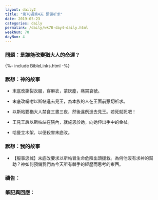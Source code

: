 ```yaml
---
layout: daily2
title: "第70週第4天 預備祈求"
date: 2019-05-23
categories: daily
permalink: /daily/wk70-day4-daily.html
weekNum: 70
dayNum: 4
---
```


### 問題：是誰能改變猶大人的命運？
 
{%- include BibleLinks.html -%}

### 默想：神的故事
+ 末底改撕裂衣服，穿麻衣，蒙灰塵，痛哭哀號。

+ 末底改囑咐以斯帖進去見王，為本族的人在王面前懇切祈求。

+ 以斯帖要猶大人禁食三晝三夜，然後違例進去見王。若死就死吧！

+ 王見王后以斯帖站在院內，就施恩於她，向她伸出手中的金杖。

+ 哈曼立木架，以便殺害末底改。

### 默想：我的故事
+ 【服事忠誠】末底改要求以斯帖冒生命危險出頭援救。為何他沒有求神的幫助？神如何預備我們為今天所有棘手的經歷而思考的東西。

### 禱告：

### 筆記與回應：
